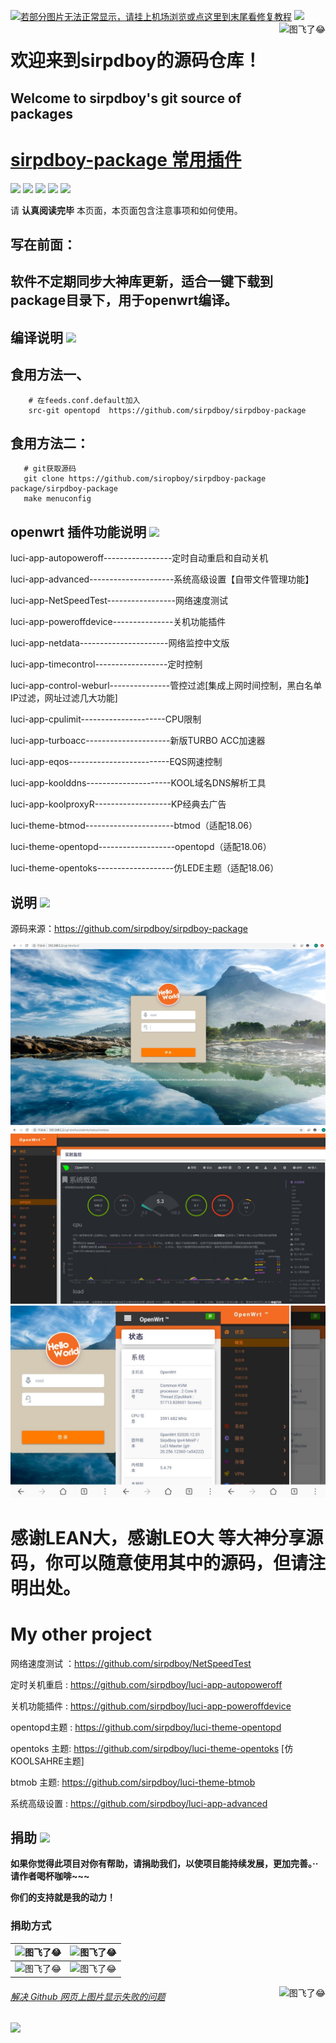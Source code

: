 [![若部分图片无法正常显示，请挂上机场浏览或点这里到末尾看修复教程](https://visitor-badge.glitch.me/badge?page_id=sirpdboy-visitor-badge)](#解决-github-网页上图片显示失败的问题) [![](https://img.shields.io/badge/TG群-点击加入-FFFFFF.svg)](https://t.me/joinchat/AAAAAEpRF88NfOK5vBXGBQ)
<a href="#readme">
    <img src="https://img.vim-cn.com/69/df015dc73fc71da07c3264766e8032ac042fed.png" alt="图飞了😂" title="opentopd" align="right" height="180" />
</a>

欢迎来到sirpdboy的源码仓库！
=
Welcome to sirpdboy's  git source of packages
-
[sirpdboy-package 常用插件](https://github.com/sirpdboy/sirpdboy-package)
==========================================

[![](https://img.shields.io/badge/-目录:-696969.svg)](#readme) [![](https://img.shields.io/badge/-编译说明-F5F5F5.svg)](#编译说明-) [![](https://img.shields.io/badge/-插件说明-F5F5F5.svg)](#插件说明-) [![](https://img.shields.io/badge/-说明-F5F5F5.svg)](#说明-) [![](https://img.shields.io/badge/-捐助-F5F5F5.svg)](#捐助-) 

请 **认真阅读完毕** 本页面，本页面包含注意事项和如何使用。

## 写在前面：
软件不定期同步大神库更新，适合一键下载到package目录下，用于openwrt编译。
-

## 编译说明 [![](https://img.shields.io/badge/-编译说明-F5F5F5.svg)](#编译说明-) 

## 食用方法一、

```Brach
    # 在feeds.conf.default加入
    src-git opentopd  https://github.com/sirpdboy/sirpdboy-package
 ``` 

## 食用方法二：
 ```Brach
    # git获取源码
    git clone https://github.com/siropboy/sirpdboy-package package/sirpdboy-package
    make menuconfig
 ``` 
 
## openwrt 插件功能说明 [![](https://img.shields.io/badge/-插件说明-F5F5F5.svg)](#插件说明-)

luci-app-autopoweroff-----------------定时自动重启和自动关机

luci-app-advanced---------------------系统高级设置【自带文件管理功能】

luci-app-NetSpeedTest-----------------网络速度测试

luci-app-poweroffdevice---------------关机功能插件

luci-app-netdata----------------------网络监控中文版

luci-app-timecontrol------------------定时控制

luci-app-control-weburl---------------管控过滤[集成上网时间控制，黑白名单IP过滤，网址过滤几大功能]

luci-app-cpulimit---------------------CPU限制

luci-app-turboacc---------------------新版TURBO ACC加速器

luci-app-eqos-------------------------EQS网速控制

luci-app-koolddns---------------------KOOL域名DNS解析工具

luci-app-koolproxyR-------------------KP经典去广告

luci-theme-btmod----------------------btmod（适配18.06）

luci-theme-opentopd-------------------opentopd（适配18.06）

luci-theme-opentoks-------------------仿LEDE主题（适配18.06）


## 说明 [![](https://img.shields.io/badge/-说明-F5F5F5.svg)](#说明-)

源码来源：https://github.com/sirpdboy/sirpdboy-package

![xm1](doc/登陆页面.jpg)
![xm2](doc/实时监控.jpg)
![xm3](doc/手机画面.jpg)

感谢LEAN大，感谢LEO大 等大神分享源码，你可以随意使用其中的源码，但请注明出处。
============================


# My other project
网络速度测试 ：https://github.com/sirpdboy/NetSpeedTest

定时关机重启 : https://github.com/sirpdboy/luci-app-autopoweroff

关机功能插件 : https://github.com/sirpdboy/luci-app-poweroffdevice

opentopd主题 : https://github.com/sirpdboy/luci-theme-opentopd

opentoks 主题: https://github.com/sirpdboy/luci-theme-opentoks [仿KOOLSAHRE主题]

btmob 主题: https://github.com/sirpdboy/luci-theme-btmob

系统高级设置 : https://github.com/sirpdboy/luci-app-advanced

## 捐助 [![](https://img.shields.io/badge/-捐助-F5F5F5.svg)](#捐助-) 

**如果你觉得此项目对你有帮助，请捐助我们，以使项目能持续发展，更加完善。··请作者喝杯咖啡~~~**

**你们的支持就是我的动力！**

### 捐助方式

|     <img src="https://img.shields.io/badge/-支付宝-F5F5F5.svg" href="#赞助支持本项目-" height="25" alt="图飞了😂"/>  |  <img src="https://img.shields.io/badge/-微信-F5F5F5.svg" height="25" alt="图飞了😂" href="#赞助支持本项目-"/>  | 
| :-----------------: | :-------------: |
|<img src="https://img.vim-cn.com/fd/8e2793362ac3510094961b04407beec569b2b4.png" width="150" height="150" alt="图飞了😂" href="#赞助支持本项目-"/>|<img src="https://img.vim-cn.com/c7/675730a88accebf37a97d9e84e33529322b6e9.png" width="150" height="150" alt="图飞了😂" href="#赞助支持本项目-"/>|

<a href="#readme">
    <img src="https://img.shields.io/badge/-返回顶部-orange.svg" alt="图飞了😂" title="返回顶部" align="right"/>
</a>

###### [解决 Github 网页上图片显示失败的问题](https://blog.csdn.net/qq_38232598/article/details/91346392)

[![](https://img.shields.io/badge/TG群-点击加入-FFFFFF.svg)](https://t.me/joinchat/AAAAAEpRF88NfOK5vBXGBQ)

